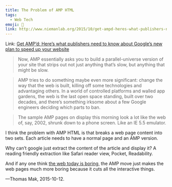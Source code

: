 ```yaml
---
title: The Problem of AMP HTML
tags:
  - Web Tech
emoji: 🤔
link: http://www.niemanlab.org/2015/10/get-ampd-heres-what-publishers-need-to-know-about-googles-new-plan-to-speed-up-your-website/
---
```



Link: [Get AMP’d: Here’s what publishers need to know about Google’s new plan to speed up your website](http://www.niemanlab.org/2015/10/get-ampd-heres-what-publishers-need-to-know-about-googles-new-plan-to-speed-up-your-website/)

> Now, AMP essentially asks you to build a parallel-universe version of your site that strips out not just anything that’s slow, but anything that might be slow.

> AMP tries to do something maybe even more significant: change the way that the web is built, killing off some technologies and advantaging others. In a world of controlled platforms and walled app gardens, the web is the last open space standing, built over two decades, and there’s something irksome about a few Google engineers deciding which parts to ban.

> The sample AMP pages on display this morning look a lot like the web of, say, 2002, shrunk down to a phone screen. Like an IE 5.5 emulator.

I think the problem with AMP HTML is that breaks a web page content into two sets. Each article needs to have a normal page and an AMP version.

Why can’t google just extract the content of the article and display it? A reading friendly extraction like Safari reader view, Pocket, Readability.

And if any one think [the web today is boring](http://thenextweb.com/opinion/2015/09/23/zzzzzz/), the AMP move just makes the web pages much more boring because it cuts all the interactive things.

—Thomas Mak, 2015-10-12.